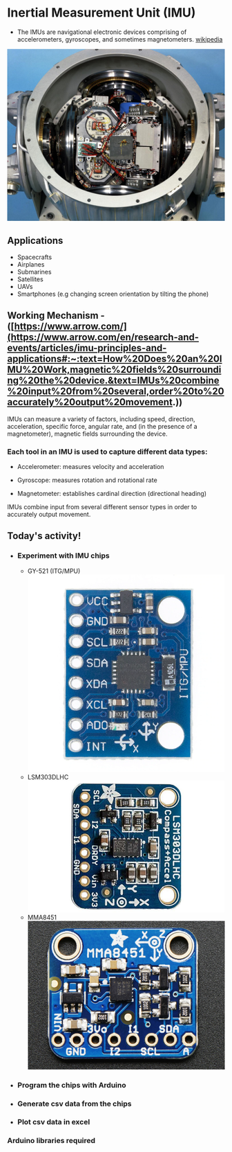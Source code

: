 # Inertial Measurement Unit (IMU)

- The IMUs are navigational electronic devices comprising of accelerometers, gyroscopes, and sometimes magnetometers. [wikipedia](https://en.wikipedia.org/wiki/Inertial_measurement_unit)

![Apollo_11_IMU](https://github.com/jdotto2/arduino101/blob/tutorial8-IMU/images/Apollo_11_IMU.PNG)

## Applications

- Spacecrafts
- Airplanes
- Submarines
- Satellites
- UAVs
- Smartphones (e.g changing screen orientation by tilting the phone)

## Working Mechanism - ([https://www.arrow.com/](https://www.arrow.com/en/research-and-events/articles/imu-principles-and-applications#:~:text=How%20Does%20an%20IMU%20Work,magnetic%20fields%20surrounding%20the%20device.&text=IMUs%20combine%20input%20from%20several,order%20to%20accurately%20output%20movement.))

IMUs can measure a variety of factors, including speed, direction, acceleration, specific force, angular rate, and (in the presence of a magnetometer), magnetic fields surrounding the device.

### Each tool in an IMU is used to capture different data types:

- Accelerometer: measures velocity and acceleration

- Gyroscope: measures rotation and rotational rate

- Magnetometer: establishes cardinal direction (directional heading)

IMUs combine input from several different sensor types in order to accurately output movement.

## Today's activity!

- ### Experiment with IMU chips
	- GY-521 (ITG/MPU)
![GY-521](https://github.com/jdotto2/arduino101/blob/tutorial8-IMU/images/GY-521.PNG)
	- LSM303DLHC
![GY-521](https://github.com/jdotto2/arduino101/blob/tutorial8-IMU/images/LSM303DLHC.PNG)
	- MMA8451
![GY-521](https://github.com/jdotto2/arduino101/blob/tutorial8-IMU/images/MMA8451.PNG)
- ### Program the chips with Arduino
- ### Generate csv data from the chips
- ### Plot csv data in excel

### Arduino libraries required





